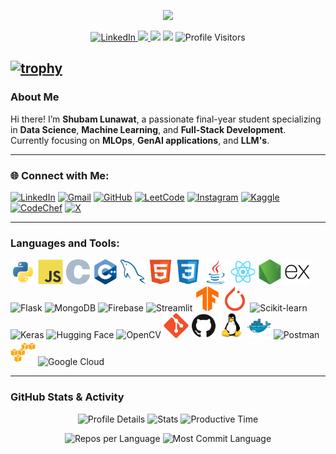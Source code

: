 <p align="center">
  <img src="https://readme-typing-svg.demolab.com/?lines=Hi,+I'm+Shubam+Lunawat!;Data+Analyst+%7C+ML+Engineer+%7C+Fullstack+Dev+%7C+Software+Engineer;Welcome+to+my+GitHub+profile!&center=true&width=500&height=45">
</p>

<p align="center">
  <a href="https://www.linkedin.com/in/shubam-lunawat/">
    <img src="https://img.shields.io/badge/LinkedIn-Shubam%20Lunawat-blue?logo=linkedin&logoColor=white&style=flat-square" alt="LinkedIn" />
  </a>
  <a href="mailto:shubamlunawat15@gmail.com">
  <img src="https://img.shields.io/badge/Email-shubamlunawat15@gmail.com-red?style=flat-square&logo=gmail&logoColor=white" />
</a>
  <img src="https://img.shields.io/badge/Location-Chennai,%20India-orange?style=flat-square" />
  <img src="https://img.shields.io/badge/Status-Final%20Year%20Student-success?style=flat-square" />
  <img alt="Profile Visitors" src="https://komarev.com/ghpvc/?username=Shubam081220&style=flat-square&color=blue"/>
</p>

[![trophy](https://github-profile-trophy.vercel.app/?username=Shubam081220&theme=algolia&column=9)](https://github.com/Shubam081220)
---

### About Me

Hi there! I’m **Shubam Lunawat**, a passionate final-year student specializing in **Data Science**, **Machine Learning**, and **Full-Stack Development**. Currently focusing on **MLOps**, **GenAI applications**, and **LLM's**.

---

### 🌐 Connect with Me:
[![LinkedIn](https://img.shields.io/badge/-LinkedIn-blue?style=flat-square&logo=linkedin)](https://www.linkedin.com/in/shubam-lunawat/)
[![Gmail](https://img.shields.io/badge/-Gmail-red?style=flat-square&logo=gmail&logoColor=white)](mailto:shubamlunawat15@gmail.com)
[![GitHub](https://img.shields.io/badge/-GitHub-black?style=flat-square&logo=github)](https://github.com/Shubam081220)
[![LeetCode](https://img.shields.io/badge/-LeetCode-orange?style=flat-square&logo=leetcode&logoColor=white)](https://leetcode.com/u/SHUBAM_LUNAWAT-15/)
[![Instagram](https://img.shields.io/badge/-Instagram-E4405F?style=flat-square&logo=instagram&logoColor=white)](https://www.instagram.com/shubamlunawat?igsh=N2xpZ3VyOWxjZXBh)
[![Kaggle](https://img.shields.io/badge/-Kaggle-20BEFF?style=flat-square&logo=kaggle&logoColor=white)](https://www.kaggle.com/shubamlunawat)
[![CodeChef](https://img.shields.io/badge/-CodeChef-5B4638?style=flat-square&logo=codechef&logoColor=white)](https://www.codechef.com/users/shubamlunawat)
[![X](https://img.shields.io/badge/-X-black?style=flat-square&logo=twitter&logoColor=white)](https://x.com/Shubam_lunawat)

---

### Languages and Tools:

<p align="left">
  <img src="https://raw.githubusercontent.com/devicons/devicon/master/icons/python/python-original.svg" alt="Python" width="40" height="40"/>
  <img src="https://raw.githubusercontent.com/devicons/devicon/master/icons/javascript/javascript-original.svg" alt="JavaScript" width="40" height="40"/>
  <img src="https://raw.githubusercontent.com/devicons/devicon/master/icons/c/c-original.svg" alt="C" width="40" height="40"/>
  <img src="https://raw.githubusercontent.com/devicons/devicon/master/icons/cplusplus/cplusplus-original.svg" alt="C++" width="40" height="40"/>
  <img src="https://raw.githubusercontent.com/devicons/devicon/master/icons/mysql/mysql-original.svg" alt="MySQL" width="40" height="40"/>
  <img src="https://raw.githubusercontent.com/devicons/devicon/master/icons/html5/html5-original.svg" alt="HTML5" width="40" height="40"/>
  <img src="https://raw.githubusercontent.com/devicons/devicon/master/icons/css3/css3-original.svg" alt="CSS3" width="40" height="40"/>
  <img src="https://raw.githubusercontent.com/devicons/devicon/master/icons/java/java-original.svg" alt="Java" width="40" height="40"/>
  <img src="https://raw.githubusercontent.com/devicons/devicon/master/icons/react/react-original.svg" alt="React" width="40" height="40"/>
  <img src="https://raw.githubusercontent.com/devicons/devicon/master/icons/nodejs/nodejs-original.svg" alt="Node.js" width="40" height="40"/>
  <img src="https://raw.githubusercontent.com/devicons/devicon/master/icons/express/express-original.svg" alt="Express.js" width="40" height="40"/>
  <img src="https://cdn.jsdelivr.net/gh/devicons/devicon/icons/flask/flask-original.svg" alt="Flask" width="40" height="40"/>
  <img src="https://cdn.jsdelivr.net/gh/devicons/devicon/icons/mongodb/mongodb-original.svg" alt="MongoDB" width="40" height="40"/>
  <img src="https://www.vectorlogo.zone/logos/firebase/firebase-icon.svg" alt="Firebase" width="40" height="40"/>
  <img src="https://streamlit.io/images/brand/streamlit-logo-secondary-colormark-darktext.svg" alt="Streamlit" width="100" height="40"/>
  <img src="https://raw.githubusercontent.com/devicons/devicon/master/icons/tensorflow/tensorflow-original.svg" alt="TensorFlow" width="40" height="40"/>
  <img src="https://raw.githubusercontent.com/devicons/devicon/master/icons/pytorch/pytorch-original.svg" alt="PyTorch" width="40" height="40"/>
  <img src="https://scikit-learn.org/stable/_static/scikit-learn-logo-small.png" alt="Scikit-learn" width="40" height="40"/>
  <img src="https://upload.wikimedia.org/wikipedia/commons/2/2d/Keras_Logo.jpg" alt="Keras" width="40" height="40"/>
  <img src="https://huggingface.co/front/assets/huggingface_logo-noborder.svg" alt="Hugging Face" width="40" height="40"/>
  <img src="https://raw.githubusercontent.com/opencv/opencv/master/doc/logo/logo.png" alt="OpenCV" width="40" height="40"/>
  <img src="https://raw.githubusercontent.com/devicons/devicon/master/icons/git/git-original.svg" alt="Git" width="40" height="40"/>
  <img src="https://raw.githubusercontent.com/devicons/devicon/master/icons/github/github-original.svg" alt="GitHub" width="40" height="40"/>
  <img src="https://raw.githubusercontent.com/devicons/devicon/master/icons/linux/linux-original.svg" alt="Linux" width="40" height="40"/>
  <img src="https://raw.githubusercontent.com/devicons/devicon/master/icons/docker/docker-original.svg" alt="Docker" width="40" height="40"/>
  <img src="https://www.vectorlogo.zone/logos/getpostman/getpostman-icon.svg" alt="Postman" width="40" height="40"/>
  <img src="https://raw.githubusercontent.com/devicons/devicon/master/icons/amazonwebservices/amazonwebservices-original.svg" alt="AWS" width="40" height="40"/>
  <img src="https://www.vectorlogo.zone/logos/google_cloud/google_cloud-icon.svg" alt="Google Cloud" width="40" height="40"/>
</p>

---

### GitHub Stats & Activity

<p align="center">
  <img src="http://github-profile-summary-cards.vercel.app/api/cards/profile-details?username=Shubam081220&theme=algolia" alt="Profile Details" />
  <img src="http://github-profile-summary-cards.vercel.app/api/cards/stats?username=Shubam081220&theme=algolia" alt="Stats" />
  <img src="http://github-profile-summary-cards.vercel.app/api/cards/productive-time?username=Shubam081220&theme=algolia&utcOffset=8" alt="Productive Time" />
</p>

<p align="center">
  <img src="http://github-profile-summary-cards.vercel.app/api/cards/repos-per-language?username=Shubam081220&theme=algolia" alt="Repos per Language" />
  <img src="http://github-profile-summary-cards.vercel.app/api/cards/most-commit-language?username=Shubam081220&theme=algolia" alt="Most Commit Language" />
</p>
